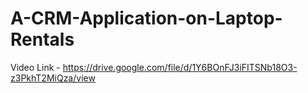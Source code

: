 # A-CRM-Application-on-Laptop-Rentals

Video Link - https://drive.google.com/file/d/1Y6BOnFJ3iFITSNb18O3-z3PkhT2MiQza/view
